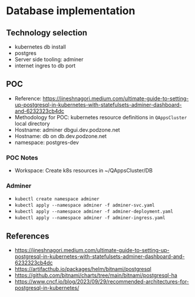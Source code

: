 # Database implementation

## Technology selection

- kubernetes db install
- postgres
- Server side tooling: adminer
- internet ingres to db port

## POC

- Reference: <https://jineshnagori.medium.com/ultimate-guide-to-setting-up-postgresql-in-kubernetes-with-statefulsets-adminer-dashboard-and-6232323cb4dc>
- Methodology for POC: kubernetes resource definitions in `QAppsCluster` local directory
- Hostname: adminer dbgui.dev.podzone.net
- Hostname: db on db.dev.podzone.net
- namespace: postgres-dev

### POC Notes

- Workspace: Create k8s resources in ~/QAppsCluster/DB

### Adminer

- `kubectl create namespace adminer`
- `kubectl apply --namespace adminer -f adminer-svc.yaml`
- `kubectl apply --namespace adminer -f adminer-deployment.yaml`
- `kubectl apply --namespace adminer -f adminer-ingress.yaml`

## References

- <https://jineshnagori.medium.com/ultimate-guide-to-setting-up-postgresql-in-kubernetes-with-statefulsets-adminer-dashboard-and-6232323cb4dc>
- <https://artifacthub.io/packages/helm/bitnami/postgresql>
- <https://github.com/bitnami/charts/tree/main/bitnami/postgresql-ha>
- <https://www.cncf.io/blog/2023/09/29/recommended-architectures-for-postgresql-in-kubernetes/>